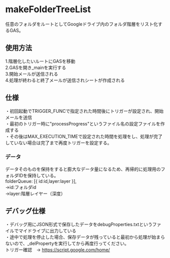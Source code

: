 # makeFolderTreeList

任意のフォルダをルートとしてGoogleドライブ内のフォルダ階層をリスト化するGAS。

## 使用方法
1.階層化したいルートにGASを移動  
2.GASを開き_mainを実行する  
3.開始メールが送信される  
4.処理が終わると終了メールが送信されシートが作成される  

## 仕様
・初回起動でTRIGGER_FUNCで指定された時間後にトリガーが設定され、開始メールを送信  
・最初のトリガー時に"processProgress"というファイル名の設定ファイルを作成する  
・その後はMAX_EXECUTION_TIMEで設定された時間を処理をし、処理が完了していない場合は完了まで再度トリガーを設定する。  
### データ
データそのものを保持をすると膨大なデータ量になるため、再帰的に処理用のフォルダIDを保持している。  
folderQueue: [{ id:id,layer:layer }],  
→id:フォルダid  
→layer:階層レイヤー（深度）  



## デバッグ仕様
・デバッグ用にJSON形式で保存したデータをdebugProperties.txtというファイルでマイドライブに出力している　  
・途中で処理を停止した場合、保存データが残っていると最初から処理が始まらないので、_delPropertyを実行してから再度行ってください。  
トリガー確認　→ https://script.google.com/home/

